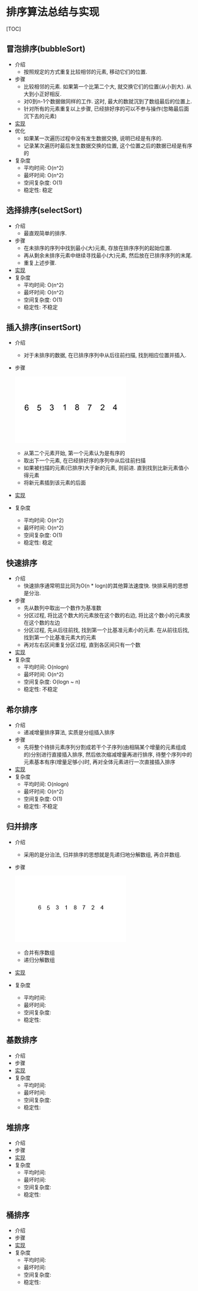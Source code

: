 # 排序算法总结与实现

[TOC]

## 冒泡排序(bubbleSort)

* 介绍
  * 按照规定的方式重复比较相邻的元素, 移动它们的位置. 
* 步骤
  * 比较相邻的元素. 如果第一个比第二个大, 就交换它们的位置(从小到大). 从大到小正好相反.
  * 对0到n-1个数据做同样的工作. 这时, 最大的数就沉到了数组最后的位置上.
  * 针对所有的元素重复以上步骤, 已经排好序的可以不参与操作(忽略最后面沉下去的元素)
* [实现](https://github.com/KuangPanda/Data-structure-and-algorithm-practice/blob/master/sort/bubbleSort.cpp)
* 优化
  * 如果某一次遍历过程中没有发生数据交换, 说明已经是有序的.
  * 记录某次遍历时最后发生数据交换的位置, 这个位置之后的数据已经是有序的
* 复杂度
  * 平均时间: O(n^2)
  * 最坏时间: O(n^2)
  * 空间复杂度: O(1)
  * 稳定性: 稳定




## 选择排序(selectSort)

* 介绍
  * 最直观简单的排序.
* 步骤
  * 在未排序的序列中找到最小(大)元素, 存放在排序序列的起始位置.
  * 再从剩余未排序元素中继续寻找最小(大)元素, 然后放在已排序序列的末尾.
  * 重复上述步骤.
* [实现](https://github.com/KuangPanda/Data-structure-and-algorithm-practice/blob/master/sort/selectSort.cpp)
* 复杂度
  * 平均时间: O(n^2)
  * 最坏时间: O(n^2)
  * 空间复杂度: O(1)
  * 稳定性: 不稳定




## 插入排序(insertSort)

* 介绍

  * 对于未排序的数据, 在已排序序列中从后往前扫描, 找到相应位置并插入.

* 步骤

  ![insertion-sort](./insertion-sort.gif)

  * 从第二个元素开始, 第一个元素认为是有序的
  * 取出下一个元素, 在已经排好序的序列中从后往前扫描
  * 如果被扫描的元素(已排序)大于新的元素, 则前进. 直到找到比新元素值小得元素
  * 将新元素插到该元素的后面

* [实现](https://github.com/KuangPanda/Data-structure-and-algorithm-practice/blob/master/sort/insertSort.cpp)

* 复杂度
  * 平均时间: O(n^2)
  * 最坏时间: O(n^2)
  * 空间复杂度: O(1)
  * 稳定性: 稳定



## 快速排序

* 介绍
  * 快速排序通常明显比同为O(n * logn)的其他算法速度快. 快排采用的思想是分治.
* 步骤
  * 先从数列中取出一个数作为基准数
  * 分区过程, 将比这个数大的元素放在这个数的右边, 将比这个数小的元素放在这个数的左边
  * 分区过程, 先从后往前找, 找到第一个比基准元素小的元素. 在从前往后找, 找到第一个比基准元素大的元素
  * 再对左右区间重复分区过程, 直到各区间只有一个数
* [实现](https://github.com/KuangPanda/Data-structure-and-algorithm-practice/blob/master/sort/quickSort.cpp)
* 复杂度
  * 平均时间: O(nlogn)
  * 最坏时间: O(n^2)
  * 空间复杂度: O(logn ~ n)
  * 稳定性: 不稳定



## 希尔排序

* 介绍
  * 递减增量排序算法, 实质是分组插入排序
* 步骤
  * 先将整个待排元素序列分割成若干个子序列(由相隔某个增量的元素组成的)分别进行直接插入排序, 然后依次缩减增量再进行排序, 待整个序列中的元素基本有序(增量足够小)时, 再对全体元素进行一次直接插入排序
* [实现](https://github.com/KuangPanda/Data-structure-and-algorithm-practice/blob/master/sort/shellSort.cpp)
* 复杂度
  * 平均时间: O(nlogn)
  * 最坏时间: O(n^2)
  * 空间复杂度: O(1)
  * 稳定性: 不稳定



## 归并排序

* 介绍

  * 采用的是分治法, 归并排序的思想就是先递归地分解数组, 再合并数组. 

* 步骤

  ![merge-sort](./merge-sort.gif)

  * 合并有序数组
  * 递归分解数组

* [实现](https://github.com/KuangPanda/Data-structure-and-algorithm-practice/blob/master/sort/mergeSort.cpp)

* 复杂度
  * 平均时间:
  * 最坏时间:
  * 空间复杂度:
  * 稳定性:

## 基数排序

* 介绍
* 步骤
* [实现]()
* 复杂度
  * 平均时间:
  * 最坏时间:
  * 空间复杂度:
  * 稳定性:

## 堆排序

* 介绍
* 步骤
* [实现]()
* 复杂度
  * 平均时间:
  * 最坏时间:
  * 空间复杂度:
  * 稳定性:

## 桶排序

* 介绍
* 步骤
* [实现]()
* 复杂度
  * 平均时间:
  * 最坏时间:
  * 空间复杂度:
  * 稳定性:




